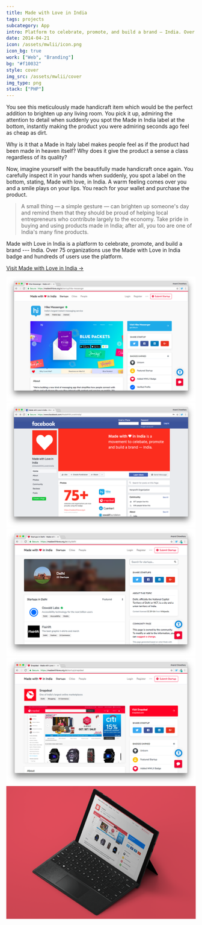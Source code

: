```yaml
---
title: Made with Love in India
tags: projects
subcategory: App
intro: Platform to celebrate, promote, and build a brand — India. Over 75 organizations use the Made with Love in India badge.
date: 2014-04-21
icon: /assets/mwlii/icon.png
icon_bg: true
work: ["Web", "Branding"]
bg: "#f10032"
style: cover
img_src: /assets/mwlii/cover
img_type: png
stack: ["PHP"]
---
```


You see this meticulously made handicraft item which would be the perfect addition to brighten up any living room. You pick it up, admiring the attention to detail when suddenly you spot the Made in India label at the bottom, instantly making the product you were admiring seconds ago feel as cheap as dirt.

Why is it that a Made in Italy label makes people feel as if the product had been made in heaven itself? Why does it give the product a sense a class regardless of its quality?

Now, imagine yourself with the beautifully made handicraft once again. You carefully inspect it in your hands when suddenly, you spot a label on the bottom, stating, Made with love, in India. A warm feeling comes over you and a smile plays on your lips. You reach for your wallet and purchase the product.

> A small thing — a simple gesture — can brighten up someone's day and remind them that they should be proud of helping local entrepreneurs who contribute largely to the economy. Take pride in buying and using products made in India; after all, you too are one of India's many fine products.

Made with Love in India is a platform to celebrate, promote, and build a brand --- India. Over 75 organizations use the Made with Love in India badge and hundreds of users use the platform.

[Visit Made with Love in India &rarr;](https://madewithlove.org.in)

<div class="two-images scale">
  <div><img alt="" src="/assets/mwlii/1.png"></div>
  <div><img alt="" src="/assets/mwlii/2.png"></div>
</div>
<div class="two-images scale">
  <div><img alt="" src="/assets/mwlii/3.png"></div>
  <div><img alt="" src="/assets/mwlii/4.png"></div>
</div>
<div class="two-images scale">
  <div><img alt="" src="/assets/mwlii/cover.png"></div>
  <div><img alt="" src="/images/portfolio/made-with-love-in-india_2x.png"></div>
</div>
